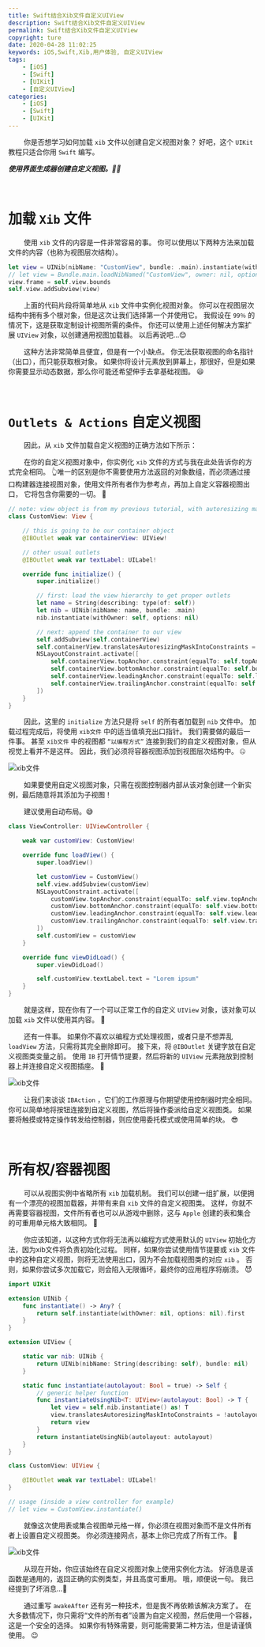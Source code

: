 ```yaml
---
title: Swift结合Xib文件自定义UIView
description: Swift结合Xib文件自定义UIView
permalink: Swift结合Xib文件自定义UIView
copyright: ture
date: 2020-04-28 11:02:25
keywords: iOS,Swift,Xib,用户体验, 自定义UIView
tags:
    - [iOS]
    - [Swift]
    - [UIKit]
    - [自定义UIView]
categories:
    - [iOS]
    - [Swift]
    - [UIKit]
---
```


&nbsp;&nbsp;&nbsp;&nbsp;&nbsp;&nbsp;&nbsp;&nbsp;你是否想学习如何加载 ```xib``` 文件以创建自定义视图对象？ 好吧，这个 ```UIKit``` 教程只适合你用 ```Swift``` 编写。

***使用界面生成器创建自定义视图。🤷‍♂️***

</br>

# **加载 ``Xib`` 文件**

&nbsp;&nbsp;&nbsp;&nbsp;&nbsp;&nbsp;&nbsp;&nbsp;使用 ```xib``` 文件的内容是一件非常容易的事。 你可以使用以下两种方法来加载文件的内容（也称为视图层次结构）。

``` Swift
let view = UINib(nibName: "CustomView", bundle: .main).instantiate(withOwner: nil, options: nil).first as! UIView
// let view = Bundle.main.loadNibNamed("CustomView", owner: nil, options: nil)!.first as! UIView // does the same as above
view.frame = self.view.bounds
self.view.addSubview(view)
```


<!-- more -->


&nbsp;&nbsp;&nbsp;&nbsp;&nbsp;&nbsp;&nbsp;&nbsp;上面的代码片段将简单地从 ```xib``` 文件中实例化视图对象。 你可以在视图层次结构中拥有多个根对象，但是这次让我们选择第一个并使用它。 我假设在 ```99％``` 的情况下，这是获取定制设计视图所需的条件。 你还可以使用上述任何解决方案扩展 ```UIView``` 对象，以创建通用视图加载器。 以后再说吧...😊

&nbsp;&nbsp;&nbsp;&nbsp;&nbsp;&nbsp;&nbsp;&nbsp;这种方法非常简单且便宜，但是有一个小缺点。 你无法获取视图的命名指针（出口），而只能获取根对象。 如果你将设计元素放到屏幕上，那很好，但是如果你需要显示动态数据，那么你可能还希望伸手去拿基础视图。 😃

</br>

# **``Outlets & Actions`` 自定义视图**

&nbsp;&nbsp;&nbsp;&nbsp;&nbsp;&nbsp;&nbsp;&nbsp;因此，从 ```xib``` 文件加载自定义视图的正确方法如下所示：

&nbsp;&nbsp;&nbsp;&nbsp;&nbsp;&nbsp;&nbsp;&nbsp;在你的自定义视图对象中，你实例化 ```xib``` 文件的方式与我在此处告诉你的方式完全相同。 👆唯一的区别是你不需要使用方法返回的对象数组，而必须通过接口构建器连接视图对象，使用文件所有者作为参考点，再加上自定义容器视图出口， 它将包含你需要的一切。 🤨

``` Swift
// note: view object is from my previous tutorial, with autoresizing masks disabled
class CustomView: View {

    // this is going to be our container object
    @IBOutlet weak var containerView: UIView!

    // other usual outlets
    @IBOutlet weak var textLabel: UILabel!

    override func initialize() {
        super.initialize()

        // first: load the view hierarchy to get proper outlets
        let name = String(describing: type(of: self))
        let nib = UINib(nibName: name, bundle: .main)
        nib.instantiate(withOwner: self, options: nil)

        // next: append the container to our view
        self.addSubview(self.containerView)
        self.containerView.translatesAutoresizingMaskIntoConstraints = false
        NSLayoutConstraint.activate([
            self.containerView.topAnchor.constraint(equalTo: self.topAnchor),
            self.containerView.bottomAnchor.constraint(equalTo: self.bottomAnchor),
            self.containerView.leadingAnchor.constraint(equalTo: self.leadingAnchor),
            self.containerView.trailingAnchor.constraint(equalTo: self.trailingAnchor),
        ])
    }
}
```

&nbsp;&nbsp;&nbsp;&nbsp;&nbsp;&nbsp;&nbsp;&nbsp;因此，这里的 ```initialize``` 方法只是将 ```self``` 的所有者加载到 ```nib``` 文件中。 加载过程完成后，将使用 ```xib文件``` 中的适当值填充出口指针。 我们需要做的最后一件事。 甚至 ```xib文件``` 中的视图都 ```“以编程方式”``` 连接到我们的自定义视图对象，但从视觉上看并不是这样。 因此，我们必须将容器视图添加到视图层次结构中。 🤐

![xib文件](https://cdn.xuebaonline.com/xu-stp1.jpg "")


&nbsp;&nbsp;&nbsp;&nbsp;&nbsp;&nbsp;&nbsp;&nbsp;如果要使用自定义视图对象，只需在视图控制器内部从该对象创建一个新实例，最后随意将其添加为子视图！

&nbsp;&nbsp;&nbsp;&nbsp;&nbsp;&nbsp;&nbsp;&nbsp;建议使用自动布局。😅

``` Swift
class ViewController: UIViewController {

    weak var customView: CustomView!

    override func loadView() {
        super.loadView()

        let customView = CustomView()
        self.view.addSubview(customView)
        NSLayoutConstraint.activate([
            customView.topAnchor.constraint(equalTo: self.view.topAnchor),
            customView.bottomAnchor.constraint(equalTo: self.view.bottomAnchor),
            customView.leadingAnchor.constraint(equalTo: self.view.leadingAnchor),
            customView.trailingAnchor.constraint(equalTo: self.view.trailingAnchor),
        ])
        self.customView = customView
    }

    override func viewDidLoad() {
        super.viewDidLoad()

        self.customView.textLabel.text = "Lorem ipsum"
    }
}
```

&nbsp;&nbsp;&nbsp;&nbsp;&nbsp;&nbsp;&nbsp;&nbsp;就是这样，现在你有了一个可以正常工作的自定义 ```UIView``` 对象，该对象可以加载 ```xib``` 文件以使用其内容。  🤪

&nbsp;&nbsp;&nbsp;&nbsp;&nbsp;&nbsp;&nbsp;&nbsp;还有一件事。 如果你不喜欢以编程方式处理视图，或者只是不想弄乱 ```loadView``` 方法，只需将其完全删除即可。 接下来，将 ```@IBOutlet``` 关键字放在自定义视图类变量之前。 使用 ```IB``` 打开情节提要，然后将新的 ```UIView``` 元素拖放到控制器上并连接自定义视图插座。 💫

![xib文件](https://cdn.xuebaonline.com/xu-stp2.png "")

&nbsp;&nbsp;&nbsp;&nbsp;&nbsp;&nbsp;&nbsp;&nbsp;让我们来谈谈 ```IBAction``` ，它们的工作原理与你期望使用控制器时完全相同。 你可以简单地将按钮连接到自定义视图，然后将操作委派给自定义视图类。 如果要将触摸或特定操作转发给控制器，则应使用委托模式或使用简单的块。 😎

</br>

# **所有权/容器视图**

&nbsp;&nbsp;&nbsp;&nbsp;&nbsp;&nbsp;&nbsp;&nbsp;可以从视图实例中省略所有 ```xib``` 加载机制。 我们可以创建一组扩展，以便拥有一个漂亮的视图加载器，并带有来自 ```xib``` 文件的自定义视图类。 这样，你就不再需要容器视图，文件所有者也可以从游戏中删除，这与 ```Apple``` 创建的表和集合的可重用单元格大致相同。 🍎

&nbsp;&nbsp;&nbsp;&nbsp;&nbsp;&nbsp;&nbsp;&nbsp;你应该知道，以这种方式你将无法再以编程方式使用默认的 ```UIView``` 初始化方法，因为xib文件将负责初始化过程。 同样，如果你尝试使用情节提要或 ```xib``` 文件中的这种自定义视图，则将无法使用出口，因为不会加载视图类的对应 ```xib``` 。 否则，如果你尝试多次加载它，则会陷入无限循环，最终你的应用程序将崩溃。 😈

``` Swift
import UIKit

extension UINib {
    func instantiate() -> Any? {
        return self.instantiate(withOwner: nil, options: nil).first
    }
}

extension UIView {

    static var nib: UINib {
        return UINib(nibName: String(describing: self), bundle: nil)
    }

    static func instantiate(autolayout: Bool = true) -> Self {
        // generic helper function
        func instantiateUsingNib<T: UIView>(autolayout: Bool) -> T {
            let view = self.nib.instantiate() as! T
            view.translatesAutoresizingMaskIntoConstraints = !autolayout
            return view
        }
        return instantiateUsingNib(autolayout: autolayout)
    }
}

class CustomView: UIView {

    @IBOutlet weak var textLabel: UILabel!
}

// usage (inside a view controller for example)
// let view = CustomView.instantiate()
```

&nbsp;&nbsp;&nbsp;&nbsp;&nbsp;&nbsp;&nbsp;&nbsp;就像这次使用表或集合视图单元格一样，你必须在视图对象而不是文件所有者上设置自定义视图类。 你必须连接网点，基本上你已完成了所有工作。 🤞

![xib文件](https://cdn.xuebaonline.com/xu-stp3.png "")

&nbsp;&nbsp;&nbsp;&nbsp;&nbsp;&nbsp;&nbsp;&nbsp;从现在开始，你应该始终在自定义视图对象上使用实例化方法。 好消息是该函数是通用的，返回正确的实例类型，并且高度可重用。 哦，顺便说一句。 我已经提到了坏消息...🤪

&nbsp;&nbsp;&nbsp;&nbsp;&nbsp;&nbsp;&nbsp;&nbsp;通过重写 ```awakeAfter``` 还有另一种技术，但是我不再依赖该解决方案了。 在大多数情况下，你只需将“文件的所有者”设置为自定义视图，然后使用一个容器，这是一个安全的选择。 如果你有特殊需要，则可能需要第二种方法，但是请谨慎使用。 😉